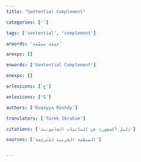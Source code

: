 ```yaml
---
title: "Sentential Complement"

categories: ['']

tags: ['sentential', 'complement']

arwords: 'جملة متمّمة'

arexps: []

enwords: ['Sentential Complement']

enexps: []

arlexicons: ['ج']

enlexicons: ['S']

authors: ['Ruqayya Roshdy']

translators: ['Tarek Ibrahim']

citations: ['دليل أكسفورد في السانيات الحاسوبية']

sources: ['المنظمة العربية للترجمة']


---
```

